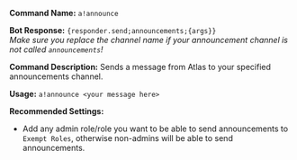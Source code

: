 **Command Name:** `a!announce`

**Bot Response:** ```{responder.send;announcements;{args}}```    
*Make sure you replace the channel name if your announcement channel is not called `announcements`!*

**Command Description:** Sends a message from Atlas to your specified announcements channel.

**Usage:** `a!announce <your message here>`

**Recommended Settings:**
*  Add any admin role/role you want to be able to send announcements to `Exempt Roles`, otherwise non-admins will be able to send announcements.